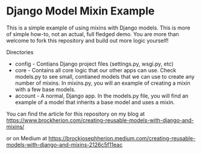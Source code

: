 # Django Model Mixin Example

This is a simple example of using mixins with Django models. This is more of simple how-to, not an actual, full fledged demo. You are more than welcome to fork this repository and build out more logic yourself!

Directories

- config - Contians Django project files (settings.py, wsgi.py, etc)
- core - Contains all core logic that our other apps can use. Check models.py to see small, contianed models that we can use to create any number of mixins. In mixins.py, you will an example of creating a mixin with a few base models.
- account - A normal, Django app. In the models.py file, you will find an example of a model that inherits a base model and uses a mixin.

You can find the article for this repository on my blog at 
https://www.brockherion.com/creating-reusable-models-with-django-and-mixins/

or on Medium at
https://brockjosephherion.medium.com/creating-reusable-models-with-django-and-mixins-2126c5f11eac
